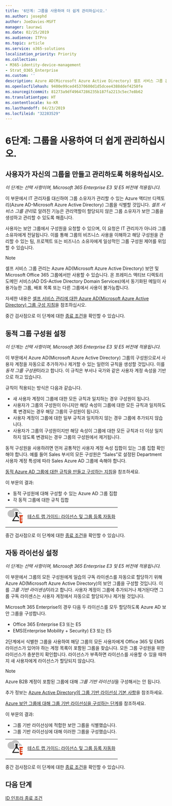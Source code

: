 ```yaml
---
title: '6단계: 그룹을 사용하여 더 쉽게 관리하십시오.'
ms.author: josephd
author: JoeDavies-MSFT
manager: laurawi
ms.date: 02/25/2019
ms.audience: ITPro
ms.topic: article
ms.service: o365-solutions
localization_priority: Priority
ms.collection:
- M365-identity-device-management
- Strat_O365_Enterprise
ms.custom: ''
description: Azure AD(Microsoft Azure Active Directory) 셀프 서비스 그룹 관리를 이해하고 구성하십시오.
ms.openlocfilehash: 9400e99ced45370600d1d5dcee4388ddef4250fe
ms.sourcegitcommit: 81273a9df49647286235b187fa2213c5ec7e8b62
ms.translationtype: HT
ms.contentlocale: ko-KR
ms.lasthandoff: 04/23/2019
ms.locfileid: "32283529"
---
```

# <a name="step-6-use-groups-for-easier-management"></a>6단계: 그룹을 사용하여 더 쉽게 관리하십시오.

<a name="identity-self-service-groups"></a>
## <a name="allow-users-to-create-and-manage-their-own-groups"></a>사용자가 자신의 그룹을 만들고 관리하도록 허용하십시오.

*이 단계는 선택 사항이며, Microsoft 365 Enterprise E3 및 E5 버전에 적용됩니다.*

이 부문에서 IT 관리자를 대신하여 그룹 소유자가 관리할 수 있는 Azure 액티브 디렉토리(Azure AD-Microsoft Azure Active Directory) 그룹을 식별할 것입니다. *셀프 서비스 그룹 관리*로 알려진 기능은 관리역할이 할당되지 않은 그룹 소유자가 보안 그룹을 생성하고 관리할 수 있도록 해줍니다. 

사용자는 보안 그룹에서 구성원을 요청할 수 있으며, 이 요청은 IT 관리자가 아니라 그룹 소유자에게 전달됩니다. 이를 통해 그룹의 비즈니스 사용을 이해하고 해당 구성원을 관리할 수 있는 팀, 프로젝트 또는 비즈니스 소유자에게 일상적인 그룹 구성원 제어를 위임할 수 있습니다.

>[!Note]
>셀프 서비스 그룹 관리는 Azure AD(Microsoft Azure Active Directory) 보안 및 Microsoft Office 365 그룹에서만 사용할 수 있습니다. 온 프레미스 액티브 디렉토리 도메인 서비스(AD DS-Active Directory Domain Services)에서 동기화된 메일이 사용가능한 그룹, 배포 목록 또는 다른 그룹에서 사용이 불가능합니다.
>

자세한 내용은 [셀프 서비스 관리에 대한 Azure AD(Microsoft Azure Active Directory) 그룹 구성 지침](https://docs.microsoft.com/azure/active-directory/active-directory-accessmanagement-self-service-group-management)을 참조하십시오.

중간 검사점으로 이 단계에 대한 [종료 조건](identity-exit-criteria.md#crit-identity-self-service-groups)을 확인할 수 있습니다.

<a name="identity-dyn-groups"></a>
## <a name="set-up-dynamic-group-membership"></a>동적 그룹 구성원 설정

*이 단계는 선택 사항이며, Microsoft 365 Enterprise E3 및 E5 버전에 적용됩니다.*

이 부문에서 Azure AD(Microsoft Azure Active Directory) 그룹의 구성원으로서 사용자 계정을 자동으로 추가하거나 제거할 수 있는 일련의 규칙을 생성할 것입니다. 이를 *동적 그룹 구성원*이라고 합니다. 이 규칙은 부서나 국가와 같은 사용자 계정 속성을 기반으로 하고 있습니다.

규칙이 적용되는 방식은 다음과 같습니다.

- 새 사용자 계정이 그룹에 대한 모든 규칙과 일치하는 경우 구성원이 됩니다.
- 사용자가 그룹의 구성원이 아니지만 해당 속성이 그룹에 대한 모든 규칙과 일치하도록 변경되는 경우 해당 그룹의 구성원이 됩니다.
- 사용자 계정이 그룹에 대한 일부 규칙과 일치하지 않는 경우 그룹에 추가되지 않습니다.
- 사용자가 그룹의 구성원이지만 해당 속성이 그룹에 대한 모든 규칙과 더 이상 일치하지 않도록 변경되는 경우 그룹의 구성원에서 제거됩니다.

동적 구성원을 사용하려면 먼저 공통적인 사용자 계정 속성 집합이 있는 그룹 집합 확인해야 합니다. 예를 들어 Sales 부서의 모든 구성원은 “Sales”로 설정된 Department 사용자 계정 특성에 따라 Sales Azure AD 그룹에 속해야 합니다.

[동적 Azure AD 그룹에 대한 규칙을 만들고 구성하는 지침](https://docs.microsoft.com/azure/active-directory/active-directory-groups-dynamic-membership-azure-portal)을 참조하세요.

이 부문의 결과:

- 동적 구성원에 대해 구성할 수 있는 Azure AD 그룹 집합
- 각 동적 그룹에 대한 규칙 집합

|||
|:-------|:-----|
|![Microsoft 클라우드의 테스트 랩 가이드](media/m365-enterprise-test-lab-guides/cloud-tlg-icon-small.png)| [테스트 랩 가이드: 라이선스 및 그룹 등록 자동화](automate-licenses-group-membership-microsoft-365-test-environment.md) |
|||

중간 검사점으로 이 단계에 대한 [종료 조건](identity-exit-criteria.md#crit-identity-dyn-groups)을 확인할 수 있습니다.

<a name="identity-group-license"></a>
## <a name="set-up-automatic-licensing"></a>자동 라이선싱 설정

*이 단계는 선택 사항이며, Microsoft 365 Enterprise E3 및 E5 버전에 적용됩니다.*

이 부문에서 그룹의 모든 구성원에게 일습의 구독 라이센스를 자동으로 할당하기 위해 Azure AD(Microsoft Azure Active Directory)의 보안 그룹을 구성할 것입니다. 이를 *그룹 기반 라이센싱*이라고 합니다. 사용자 계정이 그룹에 추가되거나 제거된다면 그룹 구독 라이센스는 사용자 게정에서 자동으로 할당되거나 제거될 것입니다.

Microsoft 365 Enterprise의 경우 다음 두 라이선스를 모두 할당하도록 Azure AD 보안 그룹을 구성합니다.

- Office 365 Enterprise E3 또는 E5
- EMS(Enterprise Mobility + Security) E3 또는 E5

2단계에서 식별한 그룹을 사용하여 해당 그룹의 모든 사용자에게 Office 365 및 EMS 라이선스가 있어야 하는 계정 목록이 포함된 그룹을 찾습니다. 모든 그룹 구성원을 위한 라이선스가 충분한지 확인합니다. 라이선스가 부족하면 라이선스를 사용할 수 있을 때까지 새 사용자에게 라이선스가 할당되지 않습니다.

>[!Note]
>Azure B2B 계정이 포함된 그룹에 대해 *그룹 기반 라이선싱*을 구성해서는 안 됩니다.
>

추가 정보는 [Azure Active Directory의 그룹 기반 라이선싱 기본 사항](https://docs.microsoft.com/azure/active-directory/active-directory-licensing-whatis-azure-portal)을 참조하세요.

[Azure 보안 그룹에 대해 그룹 기반 라이선싱을 구성하는 단계](https://docs.microsoft.com/azure/active-directory/active-directory-licensing-group-assignment-azure-portal)를 참조하세요.

이 부문의 결과:

- 그룹 기반 라이선싱에 적합한 보안 그룹을 식별했습니다.
- 그룹 기반 라이선싱에 대해 이러한 그룹을 구성했습니다.

|||
|:-------|:-----|
|![Microsoft 클라우드의 테스트 랩 가이드](media/m365-enterprise-test-lab-guides/cloud-tlg-icon-small.png)| [테스트 랩 가이드: 라이선스 및 그룹 등록 자동화](automate-licenses-group-membership-microsoft-365-test-environment.md) |
|||

중간 검사점으로 이 단계에 대한 [종료 조건](identity-exit-criteria.md#crit-identity-group-license)을 확인할 수 있습니다.

## <a name="next-step"></a>다음 단계

[ID 인프라 종료 조건](identity-exit-criteria.md)
